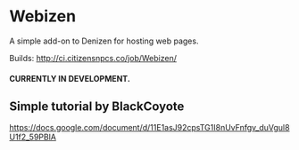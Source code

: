 # Webizen

A simple add-on to Denizen for hosting web pages.

Builds: http://ci.citizensnpcs.co/job/Webizen/  

#### CURRENTLY IN DEVELOPMENT.

## Simple tutorial by BlackCoyote

https://docs.google.com/document/d/11E1asJ92cpsTG1I8nUvFnfgv_duVgul8U1f2_59PBlA
